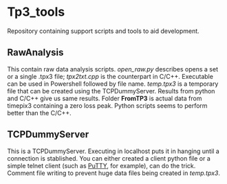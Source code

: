 # Tp3_tools
Repository containing support scripts and tools to aid development.

## RawAnalysis
This contain raw data analysis scripts. *open_raw.py* describes opens a set or a single .tpx3 file; *tpx2txt.cpp* is the counterpart in C/C++. Executable can be used in Powershell followed by file name. *temp.tpx3* is a temporary file that can be created using the TCPDummyServer. Results from python and C/C++ give us same results. Folder **FromTP3** is actual data from timepix3 containing a zero loss peak. Python scripts seems to perform better than the C/C++.

## TCPDummyServer
This is a TCPDummyServer. Executing in localhost puts it in hanging until a connection is stablished. You can either created a client python file or a simple telnet client (such as [PuTTY](https://www.chiark.greenend.org.uk/~sgtatham/putty/latest.html), for example), can do the trick. Comment file writing to prevent huge data files being created in *temp.tpx3*.
